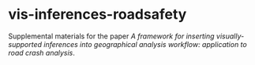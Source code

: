 # vis-inferences-roadsafety
Supplemental materials for the paper _A framework for inserting visually-supported inferences into geographical analysis workflow: application to road crash analysis_.
